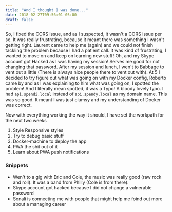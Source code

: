 ```yaml
---
title: "And I thought I was done..."
date: 2018-02-27T09:56:01-05:00
draft: false
---
```


So, I fixed the CORS issue, and as I suspected, it wasn't a CORS issue per se. It was really frustrating, because it meant there was something I wasn't getting right. 
Laurent came to help me (again) and we could not finish tackling the problem because I had a patient call. It was kind of frustrating, I wanted to move on and keep on learning new stuff!
Oh, and my Skype account got Hacked as I was having my session! Serves me good for not changing that password.
After my session and lunch, I wen't to Babbage to vent out a little (There is always nice people there to vent out with).
At 5 I decided to try figure out what was going on with my Docker config, Roberto came by and as I was explaining to him what was going on, I spotted the problem! And I literally mean spotted, it was a Typo! A bloody lovely typo. I had ```api.spendi.local``` instead of ```api.spendy.local``` as my domain name. This was so good. It meant I was just clumsy and my understanding of Docker was correct.

Now with everything working the way it should, I have set the workpath for the next two weeks

1. Style Responsive styles
2. Try to debug basic stuff
3. Docker-machine to deploy the app
4. PWA the shit out of it
5. Learn about PWA push notifications 

### Snippets

* Wen't to a gig with Eric and Cole, the music was really good (raw rock and roll). It was a band from Philly (Cole is from there).
* Skype account got hacked because I did not change a vulnerable password
* Sonali is connecting me with people that might help me foind out more about a managing career 